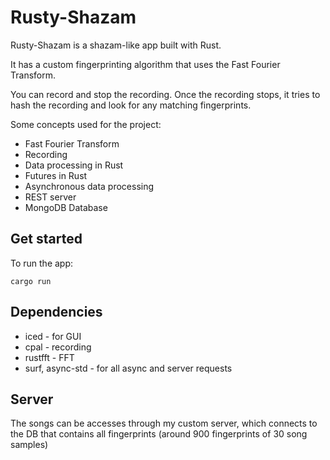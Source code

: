 # Rusty-Shazam

Rusty-Shazam is a shazam-like app built with Rust.

It has a custom fingerprinting algorithm that uses the Fast Fourier Transform.

You can record and stop the recording. Once the recording stops, it tries to hash the recording and look for any matching fingerprints.

Some concepts used for the project:

- Fast Fourier Transform
- Recording
- Data processing in Rust
- Futures in Rust
- Asynchronous data processing
- REST server
- MongoDB Database

## Get started

To run the app:

```
cargo run
```

## Dependencies

- iced - for GUI
- cpal - recording
- rustfft - FFT
- surf, async-std - for all async and server requests

## Server

The songs can be accesses through my custom server, which connects to the DB that contains all fingerprints (around 900 fingerprints of 30 song samples)
